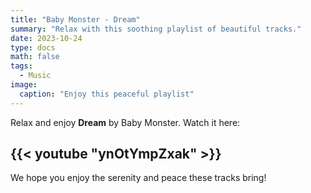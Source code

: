 ```yaml
---
title: "Baby Monster - Dream"
summary: "Relax with this soothing playlist of beautiful tracks."
date: 2023-10-24
type: docs
math: false
tags:
  - Music
image:
  caption: "Enjoy this peaceful playlist"
---
```


Relax and enjoy **Dream** by Baby Monster. Watch it here:

## {{< youtube "ynOtYmpZxak" >}}

We hope you enjoy the serenity and peace these tracks bring!
